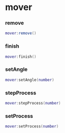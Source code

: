 # mover

### remove
```lua
mover:remove()
```

### finish
```lua
mover:finish()
```

### setAngle
```lua
mover:setAngle(number)
```

### stepProcess
```lua
mover:stepProcess(number)
```

### setProcess
```lua
mover:setProcess(number)
```
